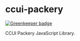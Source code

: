 ccui-packery
============

[![Greenkeeper badge](https://badges.greenkeeper.io/taoyuan/ccui-packery.svg)](https://greenkeeper.io/)

CCUI Packery JavaScript Library.
